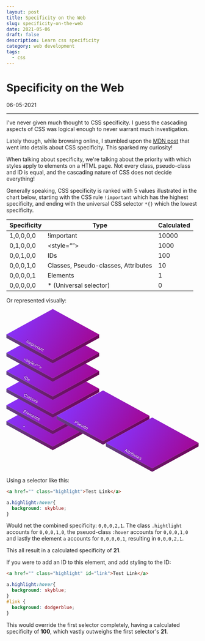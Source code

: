 ```yaml
---
layout: post
title: Specificity on the Web
slug: specificity-on-the-web
date: 2021-05-06
draft: false
description: Learn css specificity
category: web development
tags:
  - css
---
```


<style>
table {
  //font-size: 1rem;
  width: 100%;
  max-width: 100% !important;
  overflow: hidden;
  background-color: transparent;
  border-collapse: collapse;
  border-spacing: 0;
}
.special-highlight-1 {
  color: #ec5f67
}
.special-highlight-2 {
  color: #99c794;
}
.special-highlight-3 {
  color: #c594c5;
}
.special-highlight-4 {
  color: #fac863;
}
#specificity-illustration {
  max-width: 100%;
  height: auto;
}
</style>

# Specificity on the Web

<p class='timestamp'><time datetime='06-05-2021'>06-05-2021</time></p>
<hr>

I've never given much thought to CSS specificity. I guess the cascading aspects of CSS was logical enough to never warrant much investigation.

Lately though, while browsing online, I stumbled upon the [MDN post](https://developer.mozilla.org/en-US/docs/Web/CSS/Specificity) that went into details about CSS specificity. This sparked my curiosity!

When talking about specificity, we're talking about the priority with which styles apply to elements on a HTML page.
Not every class, pseudo-class and ID is equal, and the cascading nature of CSS does not decide everything!

Generally speaking, CSS specificity is ranked with 5 values illustrated in the chart below, starting with the CSS rule `!important` which has the highest specificity, and ending with the universal CSS selector `*{}` which the lowest specificity.

<table>
  <thead>
    <tr>
      <th>Specificity</th>
      <th>Type</th>
      <!-- <th>Example</th> -->
      <th>Calculated</th>
    </tr>
  </thead>
  <tbody>
    <tr>
      <td>1,0,0,0,0</td>
      <td>!important</td>
      <!-- <td><span class="special-highlight-1">body</span> {<br>
      &nbsp;&nbsp;&nbsp;<span class="special-highlight-2">background</span>: <span class="special-highlight-3">firebrick</span> <span class="special-highlight-1">!important</span>;<br>
      }
      </td> -->
      <td>10000</td>
    </tr>
    <tr>
      <td>0,1,0,0,0</td>
      <td>&lt;style=“”&gt;</td>
      <!-- <td><span class="special-highlight-1">&lt;div</span> <span class="special-highlight-2">style</span>=<span class="special-highlight-4">"background: lightsalmon"</span><span class="special-highlight-1">&gt;<wbr>&lt;/div&gt;</span></td> -->
      <td>1000</td>
    </tr>
    <tr>
      <td>0,0,1,0,0</td>
      <td>IDs</td>
      <!-- <td><span class="special-highlight-1">#myID</span> {<br>
      &nbsp;&nbsp;&nbsp;<span class="special-highlight-2">background</span>: <span class="special-highlight-3">olivedrab</span>;<br>
      }
      </td> -->
      <td>100</td>
    </tr>
    <tr>
      <td>0,0,0,1,0</td>
      <td>Classes,<wbr> Pseudo-classes,<wbr> Attributes</td>
      <!-- <td><span class="special-highlight-1">.myClass</span> {<br>
      &nbsp;&nbsp;&nbsp;<span class="special-highlight-2">background</span>: <span class="special-highlight-3">skyblue</span>;<br>
      }<br>
      <span class="special-highlight-1">a:hover</span> {<br>
      &nbsp;&nbsp;&nbsp;<span class="special-highlight-2">background</span>: <span class="special-highlight-3">springgreen</span>;<br>
      }<br>
      <span class="special-highlight-1">a[target="_blank" rel="noopener"]</span> {<br>
      &nbsp;&nbsp;&nbsp;<span class="special-highlight-2">background</span>: <span class="special-highlight-3">navajowhite</span>;<br>
      }
      </td> -->
      <td>10</td>
    </tr>
    <tr>
      <td>0,0,0,0,1</td>
      <td>Elements</td>
      <!-- <td><span class="special-highlight-1">div</span> {<br>
      &nbsp;&nbsp;&nbsp;<span class="special-highlight-2">background</span>: <span class="special-highlight-3">fuchsia</span>;<br>
      }
      </td> -->
      <td>1</td>
    </tr>
    <tr>
      <td>0,0,0,0,0</td>
      <td>* (Universal selector)</td>
      <!-- <td><span class="special-highlight-1">*</span> {<br>
      &nbsp;&nbsp;&nbsp;<span class="special-highlight-2">background</span>: <span class="special-highlight-3">goldenrod</span>;<br>
      }
      </td> -->
      <td>0</td>
    </tr>
  </tbody>
</table>

Or represented visually:

<svg id="specificity-illustration" width="1173px" height="990px" viewBox="0 0 1173 990" version="1.1" xmlns="http://www.w3.org/2000/svg" xmlns:xlink="http://www.w3.org/1999/xlink">
<defs>
    <linearGradient x1="-2.91415424%" y1="25.0612191%" x2="100%" y2="64.9023274%" id="linearGradient-1">
        <stop stop-color="#63498A" offset="0%"></stop>
        <stop stop-color="#6E0058" offset="100%"></stop>
    </linearGradient>
    <path d="M283,21 L542,162.477 L542,154.157288 L566,154.157288 L566,175.157288 L565.214,175.157 L565.842712,175.5 L283,330 L0.157287525,175.5 L0.785,175.157 L0,175.157288 L0,154.157288 L24,154.157288 L24,162.476 L283,21 Z" id="path-2"></path>
    <linearGradient x1="2.26904571%" y1="31.6460125%" x2="107.262049%" y2="70.9223505%" id="linearGradient-3">
        <stop stop-color="#8634FF" offset="0%"></stop>
        <stop stop-color="#A60185" offset="100%"></stop>
    </linearGradient>
    <polygon id="path-4" points="0.157287525 154.5 283 8.57647287e-15 565.842712 154.5 283 309"></polygon>
    <path d="M283,21 L542,162.477 L542,154.157288 L566,154.157288 L566,175.157288 L565.214,175.157 L565.842712,175.5 L283,330 L0.157287525,175.5 L0.785,175.157 L0,175.157288 L0,154.157288 L24,154.157288 L24,162.476 L283,21 Z" id="path-5"></path>
    <polygon id="path-6" points="0.157287525 154.5 283 8.57647287e-15 565.842712 154.5 283 309"></polygon>
    <path d="M283,21 L542,162.477 L542,154.157288 L566,154.157288 L566,175.157288 L565.214,175.157 L565.842712,175.5 L283,330 L0.157287525,175.5 L0.785,175.157 L0,175.157288 L0,154.157288 L24,154.157288 L24,162.476 L283,21 Z" id="path-7"></path>
    <polygon id="path-8" points="0.157287525 154.5 283 8.57647287e-15 565.842712 154.5 283 309"></polygon>
    <path d="M283,21 L542,162.477 L542,154.157288 L566,154.157288 L566,175.157288 L565.214,175.157 L565.842712,175.5 L283,330 L0.157287525,175.5 L0.785,175.157 L0,175.157288 L0,154.157288 L24,154.157288 L24,162.476 L283,21 Z" id="path-9"></path>
    <polygon id="path-10" points="0.157287525 154.5 283 8.57647287e-15 565.842712 154.5 283 309"></polygon>
    <path d="M283,21 L542,162.477 L542,154.157288 L566,154.157288 L566,175.157288 L565.214,175.157 L565.842712,175.5 L283,330 L0.157287525,175.5 L0.785,175.157 L0,175.157288 L0,154.157288 L24,154.157288 L24,162.476 L283,21 Z" id="path-11"></path>
    <polygon id="path-12" points="0.157287525 154.5 283 8.57647287e-15 565.842712 154.5 283 309"></polygon>
    <path d="M283,21 L542,162.477 L542,154.157288 L566,154.157288 L566,175.157288 L565.214,175.157 L565.842712,175.5 L283,330 L0.157287525,175.5 L0.785,175.157 L0,175.157288 L0,154.157288 L24,154.157288 L24,162.476 L283,21 Z" id="path-13"></path>
    <polygon id="path-14" points="0.157287525 154.5 283 8.57647287e-15 565.842712 154.5 283 309"></polygon>
    <path d="M283,21 L542,162.477 L542,154.157288 L566,154.157288 L566,175.157288 L565.214,175.157 L565.842712,175.5 L283,330 L0.157287525,175.5 L0.785,175.157 L0,175.157288 L0,154.157288 L24,154.157288 L24,162.476 L283,21 Z" id="path-15"></path>
    <polygon id="path-16" points="0.157287525 154.5 283 8.57647287e-15 565.842712 154.5 283 309"></polygon>
    <path d="M283,21 L542,162.477 L542,154.157288 L566,154.157288 L566,175.157288 L565.214,175.157 L565.842712,175.5 L283,330 L0.157287525,175.5 L0.785,175.157 L0,175.157288 L0,154.157288 L24,154.157288 L24,162.476 L283,21 Z" id="path-17"></path>
    <polygon id="path-18" points="0.157287525 154.5 283 8.57647287e-15 565.842712 154.5 283 309"></polygon>
    <text id="text-19" font-family="Helvetica" font-size="25" font-weight="normal" letter-spacing="0.928571429" fill="#FFFFFF">
        <tspan x="115" y="232">!important</tspan>
    </text>
    <filter x="-2.5%" y="-10.0%" width="103.3%" height="113.3%" filterUnits="objectBoundingBox" id="filter-20">
        <feOffset dx="-2" dy="-2" in="SourceAlpha" result="shadowOffsetOuter1"></feOffset>
        <feColorMatrix values="0 0 0 0 0   0 0 0 0 0   0 0 0 0 0  0 0 0 0.5 0" type="matrix" in="shadowOffsetOuter1"></feColorMatrix>
    </filter>
    <text id="text-21" font-family="Helvetica" font-size="25" font-weight="normal" letter-spacing="0.928571429" fill="#FFFFFF">
        <tspan x="412.755786" y="714.957927">Pseudo</tspan>
    </text>
    <filter x="-3.3%" y="-10.0%" width="104.4%" height="113.3%" filterUnits="objectBoundingBox" id="filter-22">
        <feOffset dx="-2" dy="-2" in="SourceAlpha" result="shadowOffsetOuter1"></feOffset>
        <feColorMatrix values="0 0 0 0 0   0 0 0 0 0   0 0 0 0 0  0 0 0 0.5 0" type="matrix" in="shadowOffsetOuter1"></feColorMatrix>
    </filter>
    <text id="text-23" font-family="Helvetica" font-size="25" font-weight="normal" letter-spacing="0.928571429" fill="#FFFFFF">
        <tspan x="716.595371" y="892.633659">Attributes</tspan>
    </text>
    <filter x="-2.6%" y="-10.0%" width="103.5%" height="113.3%" filterUnits="objectBoundingBox" id="filter-24">
        <feOffset dx="-2" dy="-2" in="SourceAlpha" result="shadowOffsetOuter1"></feOffset>
        <feColorMatrix values="0 0 0 0 0   0 0 0 0 0   0 0 0 0 0  0 0 0 0.5 0" type="matrix" in="shadowOffsetOuter1"></feColorMatrix>
    </filter>
    <text id="text-25" font-family="Helvetica" font-size="25" font-weight="normal" letter-spacing="0.928571429" fill="#FFFFFF">
        <tspan x="100.941474" y="339.234736">&lt;style=“”&gt;</tspan>
    </text>
    <filter x="-2.5%" y="-10.0%" width="103.3%" height="113.3%" filterUnits="objectBoundingBox" id="filter-26">
        <feOffset dx="-2" dy="-2" in="SourceAlpha" result="shadowOffsetOuter1"></feOffset>
        <feColorMatrix values="0 0 0 0 0   0 0 0 0 0   0 0 0 0 0  0 0 0 0.5 0" type="matrix" in="shadowOffsetOuter1"></feColorMatrix>
    </filter>
    <text id="text-27" font-family="Helvetica" font-size="25" font-weight="normal" letter-spacing="0.928571429" fill="#FFFFFF">
        <tspan x="105.740622" y="431.986402">IDs</tspan>
    </text>
    <filter x="-7.3%" y="-10.0%" width="109.8%" height="113.3%" filterUnits="objectBoundingBox" id="filter-28">
        <feOffset dx="-2" dy="-2" in="SourceAlpha" result="shadowOffsetOuter1"></feOffset>
        <feColorMatrix values="0 0 0 0 0   0 0 0 0 0   0 0 0 0 0  0 0 0 0.5 0" type="matrix" in="shadowOffsetOuter1"></feColorMatrix>
    </filter>
    <text id="text-29" font-family="Helvetica" font-size="25" font-weight="normal" letter-spacing="0.928571429" fill="#FFFFFF">
        <tspan x="102.781059" y="551.910468">Classes</tspan>
    </text>
    <filter x="-3.1%" y="-10.0%" width="104.2%" height="113.3%" filterUnits="objectBoundingBox" id="filter-30">
        <feOffset dx="-2" dy="-2" in="SourceAlpha" result="shadowOffsetOuter1"></feOffset>
        <feColorMatrix values="0 0 0 0 0   0 0 0 0 0   0 0 0 0 0  0 0 0 0.5 0" type="matrix" in="shadowOffsetOuter1"></feColorMatrix>
    </filter>
    <text id="text-31" font-family="Helvetica" font-size="25" font-weight="normal" letter-spacing="0.928571429" fill="#FFFFFF">
        <tspan x="99.0635807" y="654.755773">Elements</tspan>
    </text>
    <filter x="-2.7%" y="-10.0%" width="103.6%" height="113.3%" filterUnits="objectBoundingBox" id="filter-32">
        <feOffset dx="-2" dy="-2" in="SourceAlpha" result="shadowOffsetOuter1"></feOffset>
        <feColorMatrix values="0 0 0 0 0   0 0 0 0 0   0 0 0 0 0  0 0 0 0.5 0" type="matrix" in="shadowOffsetOuter1"></feColorMatrix>
    </filter>
    <text id="text-33" font-family="Helvetica" font-size="25" font-weight="normal" letter-spacing="0.928571429" fill="#FFFFFF">
        <tspan x="100.911147" y="726.291686">*</tspan>
    </text>
    <filter x="-27.3%" y="-10.0%" width="136.4%" height="113.3%" filterUnits="objectBoundingBox" id="filter-34">
        <feOffset dx="-2" dy="-2" in="SourceAlpha" result="shadowOffsetOuter1"></feOffset>
        <feColorMatrix values="0 0 0 0 0   0 0 0 0 0   0 0 0 0 0  0 0 0 0.5 0" type="matrix" in="shadowOffsetOuter1"></feColorMatrix>
    </filter>
</defs>
<g id="Page-1" stroke="none" stroke-width="1" fill="none" fill-rule="evenodd">
    <g id="Group-2">
        <g id="layer" transform="translate(0.000000, 528.000000)">
            <g id="Combined-Shape">
                <use fill="#898989" xlink:href="#path-2"></use>
                <use fill="url(#linearGradient-1)" xlink:href="#path-2"></use>
            </g>
            <g id="Rectangle-Copy-8">
                <use fill="#D8D8D8" xlink:href="#path-4"></use>
                <use fill="url(#linearGradient-3)" xlink:href="#path-4"></use>
            </g>
        </g>
        <g id="layer-copy-7" transform="translate(0.000000, 431.000000)">
            <g id="Combined-Shape">
                <use fill="#898989" xlink:href="#path-5"></use>
                <use fill="url(#linearGradient-1)" xlink:href="#path-5"></use>
            </g>
            <g id="Rectangle-Copy-8">
                <use fill="#D8D8D8" xlink:href="#path-6"></use>
                <use fill="url(#linearGradient-3)" xlink:href="#path-6"></use>
            </g>
        </g>
        <g id="layer-copy" transform="translate(0.000000, 330.000000)">
            <g id="Combined-Shape">
                <use fill="#898989" xlink:href="#path-7"></use>
                <use fill="url(#linearGradient-1)" xlink:href="#path-7"></use>
            </g>
            <g id="Rectangle-Copy-8">
                <use fill="#D8D8D8" xlink:href="#path-8"></use>
                <use fill="url(#linearGradient-3)" xlink:href="#path-8"></use>
            </g>
        </g>
        <g id="layer-copy-2" transform="translate(0.000000, 223.000000)">
            <g id="Combined-Shape">
                <use fill="#898989" xlink:href="#path-9"></use>
                <use fill="url(#linearGradient-1)" xlink:href="#path-9"></use>
            </g>
            <g id="Rectangle-Copy-8">
                <use fill="#D8D8D8" xlink:href="#path-10"></use>
                <use fill="url(#linearGradient-3)" xlink:href="#path-10"></use>
            </g>
        </g>
        <g id="layer-copy-5" transform="translate(307.000000, 495.000000)">
            <g id="Combined-Shape">
                <use fill="#898989" xlink:href="#path-11"></use>
                <use fill="url(#linearGradient-1)" xlink:href="#path-11"></use>
            </g>
            <g id="Rectangle-Copy-8">
                <use fill="#D8D8D8" xlink:href="#path-12"></use>
                <use fill="url(#linearGradient-3)" xlink:href="#path-12"></use>
            </g>
        </g>
        <g id="layer-copy-6" transform="translate(607.000000, 660.000000)">
            <g id="Combined-Shape">
                <use fill="#898989" xlink:href="#path-13"></use>
                <use fill="url(#linearGradient-1)" xlink:href="#path-13"></use>
            </g>
            <g id="Rectangle-Copy-8">
                <use fill="#D8D8D8" xlink:href="#path-14"></use>
                <use fill="url(#linearGradient-3)" xlink:href="#path-14"></use>
            </g>
        </g>
        <g id="layer-copy-3" transform="translate(0.000000, 112.000000)">
            <g id="Combined-Shape">
                <use fill="#898989" xlink:href="#path-15"></use>
                <use fill="url(#linearGradient-1)" xlink:href="#path-15"></use>
            </g>
            <g id="Rectangle-Copy-8">
                <use fill="#D8D8D8" xlink:href="#path-16"></use>
                <use fill="url(#linearGradient-3)" xlink:href="#path-16"></use>
            </g>
        </g>
        <g id="layer-copy-4">
            <g id="Combined-Shape">
                <use fill="#898989" xlink:href="#path-17"></use>
                <use fill="url(#linearGradient-1)" xlink:href="#path-17"></use>
            </g>
            <g id="Rectangle-Copy-8">
                <use fill="#D8D8D8" xlink:href="#path-18"></use>
                <use fill="url(#linearGradient-3)" xlink:href="#path-18"></use>
            </g>
        </g>
        <g id="!important" transform="translate(175.500000, 223.000000) rotate(28.000000) translate(-175.500000, -223.000000) " fill="#FFFFFF" fill-opacity="1">
            <use filter="url(#filter-20)" xlink:href="#text-19"></use>
            <use xlink:href="#text-19"></use>
        </g>
        <g id="Pseudo" transform="translate(458.255786, 705.957927) rotate(28.000000) translate(-458.255786, -705.957927) " fill="#FFFFFF" fill-opacity="1">
            <use filter="url(#filter-22)" xlink:href="#text-21"></use>
            <use xlink:href="#text-21"></use>
        </g>
        <g id="Attributes" transform="translate(774.095371, 883.633659) rotate(28.000000) translate(-774.095371, -883.633659) " fill="#FFFFFF" fill-opacity="1">
            <use filter="url(#filter-24)" xlink:href="#text-23"></use>
            <use xlink:href="#text-23"></use>
        </g>
        <g id="&lt;style=“”&gt;" transform="translate(161.941474, 330.234736) rotate(28.000000) translate(-161.941474, -330.234736) " fill="#FFFFFF" fill-opacity="1">
            <use filter="url(#filter-26)" xlink:href="#text-25"></use>
            <use xlink:href="#text-25"></use>
        </g>
        <g id="IDs" transform="translate(126.240622, 422.986402) rotate(28.000000) translate(-126.240622, -422.986402) " fill="#FFFFFF" fill-opacity="1">
            <use filter="url(#filter-28)" xlink:href="#text-27"></use>
            <use xlink:href="#text-27"></use>
        </g>
        <g id="Classes" transform="translate(150.781059, 542.910468) rotate(28.000000) translate(-150.781059, -542.910468) " fill="#FFFFFF" fill-opacity="1">
            <use filter="url(#filter-30)" xlink:href="#text-29"></use>
            <use xlink:href="#text-29"></use>
        </g>
        <g id="Elements" transform="translate(155.063581, 645.755773) rotate(28.000000) translate(-155.063581, -645.755773) " fill="#FFFFFF" fill-opacity="1">
            <use filter="url(#filter-32)" xlink:href="#text-31"></use>
            <use xlink:href="#text-31"></use>
        </g>
        <g id="*" transform="translate(106.411147, 717.291686) rotate(28.000000) translate(-106.411147, -717.291686) " fill="#FFFFFF" fill-opacity="1">
            <use filter="url(#filter-34)" xlink:href="#text-33"></use>
            <use xlink:href="#text-33"></use>
        </g>
    </g>
</g>
</svg>

Using a selector like this:

```HTML
<a href="" class="highlight">Test Link</a>
```

```CSS
a.highlight:hover{
  background: skyblue;
}
```

Would net the combined specificity: `0,0,0,2,1`. The class `.hightlight` accounts for `0,0,0,1,0`, the pseuod-class `:hover` accounts for `0,0,0,1,0` and lastly the element `a` accounts for `0,0,0,0,1`, resulting in `0,0,0,2,1`.

This all result in a calculated specificity of **21**.

If you were to add an ID to this element, and add styling to the ID:

```HTML
<a href="" class="highlight" id="link">Test Link</a>
```

```CSS
a.highlight:hover{
  background: skyblue;
}
#link {
  background: dodgerblue;
}
```

This would override the first selector completely, having a calculated specificity of **100**, which vastly outweighs the first selector's **21**.
